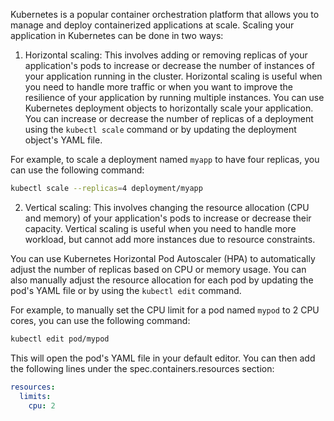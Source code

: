 Kubernetes is a popular container orchestration platform that allows you to manage and deploy containerized applications at scale. Scaling your application in Kubernetes can be done in two ways:

1. Horizontal scaling: This involves adding or removing replicas of your application's pods to increase or decrease the number of instances of your application running in the cluster. Horizontal scaling is useful when you need to handle more traffic or when you want to improve the resilience of your application by running multiple instances.
You can use Kubernetes deployment objects to horizontally scale your application. You can increase or decrease the number of replicas of a deployment using the `kubectl scale` command or by updating the deployment object's YAML file.

For example, to scale a deployment named `myapp` to have four replicas, you can use the following command:

```bash
kubectl scale --replicas=4 deployment/myapp
```

2. Vertical scaling: This involves changing the resource allocation (CPU and memory) of your application's pods to increase or decrease their capacity. Vertical scaling is useful when you need to handle more workload, but cannot add more instances due to resource constraints.

You can use Kubernetes Horizontal Pod Autoscaler (HPA) to automatically adjust the number of replicas based on CPU or memory usage. You can also manually adjust the resource allocation for each pod by updating the pod's YAML file or by using the `kubectl edit` command.

For example, to manually set the CPU limit for a pod named `mypod` to 2 CPU cores, you can use the following command:

```bash
kubectl edit pod/mypod
```

This will open the pod's YAML file in your default editor. You can then add the following lines under the spec.containers.resources section:

```yaml
resources:
  limits:
    cpu: 2
```